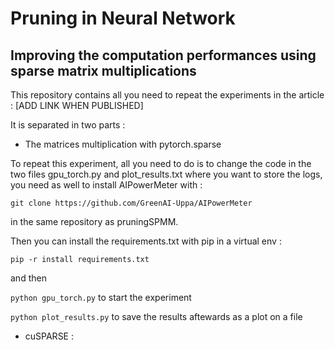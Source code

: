 # Pruning in Neural Network 
## Improving the computation performances using sparse matrix multiplications

This repository contains all you need to repeat the experiments in the article : [ADD LINK WHEN PUBLISHED]

It is separated in two parts :

- The matrices multiplication with pytorch.sparse

To repeat this experiment, all you need to do is to change the code in the two files gpu_torch.py and plot_results.txt where you want to store the logs, you need as well to install AIPowerMeter with :

`git clone https://github.com/GreenAI-Uppa/AIPowerMeter`

in the same repository as pruningSPMM.

Then you can install the requirements.txt with pip in a virtual env :

`pip -r install requirements.txt`

and then 

`python gpu_torch.py` to start the experiment

`python plot_results.py` to save the results aftewards as a plot on a file


- cuSPARSE :
